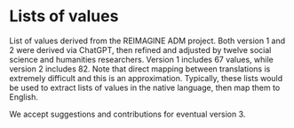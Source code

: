 # Lists of values
List of values derived from the REIMAGINE ADM project.
Both version 1 and 2 were derived via ChatGPT, then refined and adjusted by twelve social science and humanities researchers. Version 1 includes 67 values, while version 2 includes 82. Note that direct mapping between translations is extremely difficult and this is an approximation. Typically, these lists would be used to extract lists of values in the native language, then map them to English.

We accept suggestions and contributions for eventual version 3.
